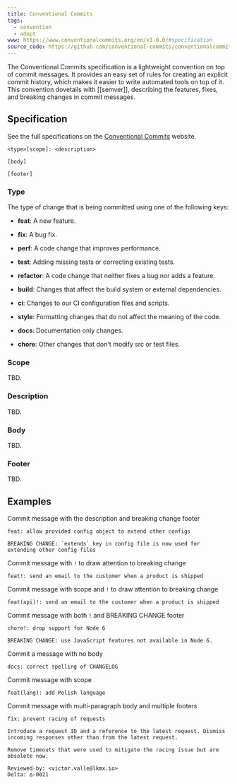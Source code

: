 ```yaml
---
title: Conventional Commits
tags:
  - convention
  - adopt
www: https://www.conventionalcommits.org/en/v1.0.0/#specification
source_code: https://github.com/conventional-commits/conventionalcommits.org
---
```

The Conventional Commits specification is a lightweight convention on top of commit messages. It provides an easy set of rules for creating an explicit commit history, which makes it easier to write automated tools on top of it. This convention dovetails with [[semver]], describing the features, fixes, and breaking changes in commit messages.

## Specification

See the full specifications on the [Conventional Commits](https://www.conventionalcommits.org/en/v1.0.0/#specification) website.

```text
<type>[scope]: <description>

[body]

[footer]
```

### Type

The type of change that is being committed using one of the following keys:

- **feat**: A new feature.
- **fix**: A bug fix.
- **perf**: A code change that improves performance.
- **test**: Adding missing tests or correcting existing tests.
- **refactor**: A code change that neither fixes a bug nor adds a feature.

- **build**: Changes that affect the build system or external dependencies.
- **ci**: Changes to our CI configuration files and scripts.

- **style**: Formatting changes that do not affect the meaning of the code.
- **docs**: Documentation only changes.
- **chore**: Other changes that don't modify src or test files.

### Scope

TBD.

### Description

TBD.

### Body

TBD.

### Footer

TBD.
## Examples

Commit message with the description and breaking change footer

```text
feat: allow provided config object to extend other configs

BREAKING CHANGE: `extends` key in config file is now used for extending other config files
```

Commit message with `!` to draw attention to breaking change

```text
feat!: send an email to the customer when a product is shipped
```

Commit message with scope and `!` to draw attention to breaking change

```text
feat(api)!: send an email to the customer when a product is shipped
```

Commit message with both `!` and BREAKING CHANGE footer

```text
chore!: drop support for Node 6

BREAKING CHANGE: use JavaScript features not available in Node 6.
```

Commit a message with no body

```text
docs: correct spelling of CHANGELOG
```

Commit message with scope

```text
feat(lang): add Polish language
```

Commit message with multi-paragraph body and multiple footers

```text
fix: prevent racing of requests

Introduce a request ID and a reference to the latest request. Dismiss
incoming responses other than from the latest request.

Remove timeouts that were used to mitigate the racing issue but are
obsolete now.

Reviewed-by: <victor.valle@lkmx.io>
Delta: ∆-0021
```
